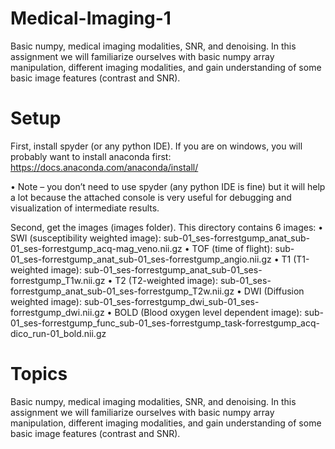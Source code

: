 # Medical-Imaging-1
Basic numpy, medical imaging modalities, SNR, and denoising. In this assignment we will familiarize ourselves with basic numpy array manipulation, different imaging modalities, and gain understanding of some basic image features (contrast and SNR).

# Setup

First, install spyder (or any python IDE). If you are on windows, you will probably want to install anaconda first: https://docs.anaconda.com/anaconda/install/

• Note – you don’t need to use spyder (any python IDE is fine) but it will help a lot because the attached console is very useful for debugging and visualization of intermediate results.

Second, get the images (images folder). This directory contains 6 images:
•	SWI (susceptibility weighted image): sub-01_ses-forrestgump_anat_sub-01_ses-forrestgump_acq-mag_veno.nii.gz
•	TOF (time of flight): sub-01_ses-forrestgump_anat_sub-01_ses-forrestgump_angio.nii.gz
•	T1 (T1-weighted image): sub-01_ses-forrestgump_anat_sub-01_ses-forrestgump_T1w.nii.gz
•	T2 (T2-weighted image): sub-01_ses-forrestgump_anat_sub-01_ses-forrestgump_T2w.nii.gz
•	DWI (Diffusion weighted image): sub-01_ses-forrestgump_dwi_sub-01_ses-forrestgump_dwi.nii.gz
•	BOLD (Blood oxygen level dependent image): sub-01_ses-forrestgump_func_sub-01_ses-forrestgump_task-forrestgump_acq-dico_run-01_bold.nii.gz

# Topics
Basic numpy, medical imaging modalities, SNR, and denoising. In this assignment we will familiarize ourselves with basic numpy array manipulation, different imaging modalities, and gain understanding of some basic image features (contrast and SNR).

